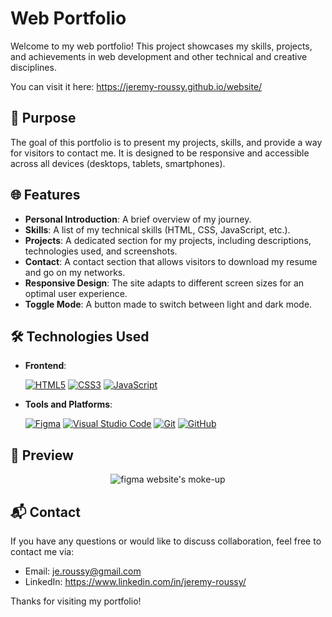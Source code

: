 # Web Portfolio

Welcome to my web portfolio! This project showcases my skills, projects, and achievements in web development and other technical and creative disciplines.

You can visit it here: https://jeremy-roussy.github.io/website/

## 🎯 Purpose

The goal of this portfolio is to present my projects, skills, and provide a way for visitors to contact me. It is designed to be responsive and accessible across all devices (desktops, tablets, smartphones).

## 🌐 Features

- **Personal Introduction**: A brief overview of my journey.
- **Skills**: A list of my technical skills (HTML, CSS, JavaScript, etc.).
- **Projects**: A dedicated section for my projects, including descriptions, technologies used, and screenshots.
- **Contact**: A contact section that allows visitors to download my resume and go on my networks.
- **Responsive Design**: The site adapts to different screen sizes for an optimal user experience.
- **Toggle Mode**: A button made to switch between light and dark mode.

## 🛠️ Technologies Used

- **Frontend**:

    [![HTML5](https://img.shields.io/badge/html5-%23E34F26.svg?style=for-the-badge&logo=html5&logoColor=white)](https://developer.mozilla.org/fr/docs/Web/HTML) [![CSS3](https://img.shields.io/badge/css3-%231572B6.svg?style=for-the-badge&logo=css3&logoColor=white)](https://developer.mozilla.org/en-US/docs/Web/CSS) [![JavaScript](https://img.shields.io/badge/javascript-%23323330.svg?style=for-the-badge&logo=javascript&logoColor=%23F7DF1E)](https://developer.mozilla.org/en-US/docs/Web/JavaScript)

- **Tools and Platforms**:

    [![Figma](https://img.shields.io/badge/figma-%23F24E1E.svg?style=for-the-badge&logo=figma&logoColor=white)](https://www.figma.com/) [![Visual Studio Code](https://img.shields.io/badge/Visual%20Studio%20Code-0078d7.svg?style=for-the-badge&logo=visual-studio-code&logoColor=white)](https://code.visualstudio.com/) [![Git](https://img.shields.io/badge/git-%23F05033.svg?style=for-the-badge&logo=git&logoColor=white)](https://git-scm.com/) [![GitHub](https://img.shields.io/badge/github-%23121011.svg?style=for-the-badge&logo=github&logoColor=white)](https://github.com/jeremy-roussy)

## 📸 Preview

<p align="center">
  <img src="./assets/moke-up.png" title="figma website's moke-up">
</p>

## 📬 Contact

If you have any questions or would like to discuss collaboration, feel free to contact me via:

- Email: je.roussy@gmail.com
- LinkedIn: https://www.linkedin.com/in/jeremy-roussy/

Thanks for visiting my portfolio!